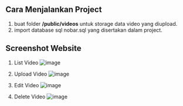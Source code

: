 ## Cara Menjalankan Project
1. buat folder **/public/videos** untuk storage data video yang diupload.
2. import database sql nobar.sql yang disertakan dalam project.

## Screenshot Website
1. List Video
![image](https://nobar.bangunteknologi.com/img/List-Video.png)

2. Upload Video
![image](https://nobar.bangunteknologi.com/img/Upload-Video.png)

3. Edit Video
![image](https://nobar.bangunteknologi.com/img/Edit-Video.png)

4. Delete Video
![image](https://nobar.bangunteknologi.com/img/Delete-Video.png)
